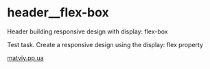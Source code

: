 # header__flex-box
Header building responsive design with display: flex-box

Test task. Create a responsive design using the display: flex property

<a href="https://matviy.pp.ua">matviy.pp.ua</a>
